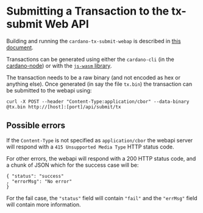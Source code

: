 # Submitting a Transaction to the tx-submit Web API

Building and running the `cardano-tx-submit-webap` is described in [this document][BuildDoc].

Transactions can be generated using either the `cardano-cli` (in the [cardano-node][NodeRepo]) or
with the [`js-wasm` library][JS-Wasm].

The transaction needs to be a raw binary (and not encoded as hex or anything else). Once generated
(in say the file `tx.bin`) the transaction can be submitted to the webapi using:

```
curl -X POST --header "Content-Type:application/cbor" --data-binary @tx.bin http://[host]:[port]/api/submit/tx
```

## Possible errors

If the `Content-Type` is not specified as `application/cbor` the webapi server will respond with
a `415 Unsupported Media Type` HTTP status code.

For other errors, the webapi will respond with a 200 HTTP status code, and a chunk of JSON which
for the success case will be:
```
{ "status": "success"
, "errorMsg": "No error"
}
```
For the fail case, the `"status"` field will contain `"fail"` and the `"errMsg"` field will contain
more information.


[BuildDoc]: https://github.com/input-output-hk/cardano-explorer/blob/master/doc/building.md
[NodeRepo]: https://github.com/input-output-hk/cardano-node
[JS-Wasm]: https://github.com/input-output-hk/js-cardano-wasm
